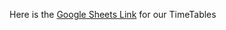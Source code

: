 Here is the [Google Sheets Link]([url](https://docs.google.com/spreadsheets/d/1un5vEUxi9bDJV8tDXyLK_7wHQ5lK29bzhSu40JFqMxc/edit?usp=sharing)) for our TimeTables
